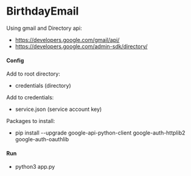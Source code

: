 # BirthdayEmail

Using gmail and Directory api: <br>
- https://developers.google.com/gmail/api/
- https://developers.google.com/admin-sdk/directory/

#### Config
Add to root directory: <br>
- credentials (directory)

Add to credentials: <br>
- service.json (service account key)

Packages to install: <br>
- pip install --upgrade google-api-python-client google-auth-httplib2 google-auth-oauthlib<br>

#### Run
- python3 app.py